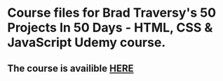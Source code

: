 # Course files for Brad Traversy's 50 Projects In 50 Days - HTML, CSS & JavaScript Udemy course.

## The course is availible [HERE](https://www.udemy.com/course/50-projects-50-days/)
